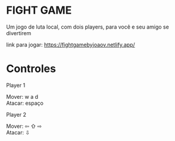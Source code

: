 # FIGHT GAME

Um jogo de luta local, com dois players, para você e seu amigo se divertirem 

link para jogar: https://fightgamebyjoaov.netlify.app/

# Controles

Player 1 <p>                                       

Mover: w a d <br>  Atacar: espaço                  

Player 2

Mover: ⇦ ⇧ ⇨ <br>  Atacar: ⇩
